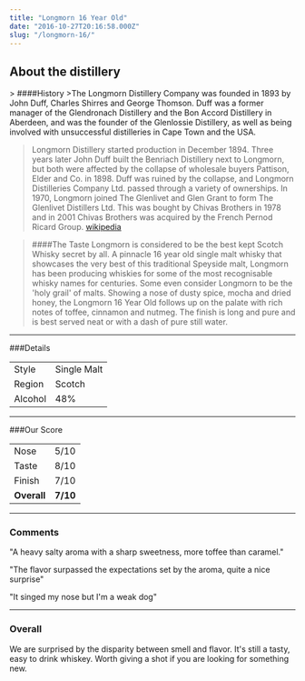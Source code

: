 ```yaml
---
title: "Longmorn 16 Year Old"
date: "2016-10-27T20:16:58.000Z"
slug: "/longmorn-16/"
---
```

<h2 class="center"> About the distillery</h2> 
> ####History
>The Longmorn Distillery Company was founded in 1893 by John Duff, Charles Shirres and George Thomson. Duff was a former manager of the Glendronach Distillery and the Bon Accord Distillery in Aberdeen, and was the founder of the Glenlossie Distillery, as well as being involved with unsuccessful distilleries in Cape Town and the USA.

>Longmorn Distillery started production in December 1894. Three years later John Duff built the Benriach Distillery next to Longmorn, but both were affected by the collapse of wholesale buyers Pattison, Elder and Co. in 1898. Duff was ruined by the collapse, and Longmorn Distilleries Company Ltd. passed through a variety of ownerships. In 1970, Longmorn joined The Glenlivet and Glen Grant to form The Glenlivet Distillers Ltd. This was bought by Chivas Brothers in 1978 and in 2001 Chivas Brothers was acquired by the French Pernod Ricard Group.
[wikipedia](https://en.wikipedia.org/wiki/Longmorn_distillery)


> ####The Taste
>Longmorn is considered to be the best kept Scotch Whisky secret by all. A pinnacle 16 year old single malt whisky that showcases the very best of this traditional Speyside malt, Longmorn has been producing whiskies for some of the most recognisable whisky names for centuries. Some even consider Longmorn to be the 'holy grail' of malts. Showing a nose of dusty spice, mocha and dried honey, the Longmorn 16 Year Old follows up on the palate with rich notes of toffee, cinnamon and nutmeg. The finish is long and pure and is best served neat or with a dash of pure still water.

---

###Details
<table>  
<tr>  
<td class="grey">Style</td><td>Single Malt</td>  
</tr>  
<tr>  
<td class="grey">Region</td><td>Scotch</td>  
</tr>  
<tr>  
<td class="grey">Alcohol</td><td>48%</td>  
</tr>  
</table>


---

###Our Score
<table class="score-table">  
<tr>  
<td class="grey">Nose</td><td>5/10</td>  
</tr>  
<tr>  
<td class="grey">Taste</td><td>8/10</td>  
</tr>  
<tr>  
<td class="grey">Finish</td><td>7/10</td>  
</tr>  
<tr>  
<td class="grey"><strong>Overall</strong></td><td><strong>7/10</strong></td>  
</tr>  
</table>

---

### Comments
"A heavy salty aroma with a sharp sweetness, more toffee than caramel."

"The flavor surpassed the expectations set by the aroma, quite a nice surprise"

"It singed my nose but I'm a weak dog"

---

### Overall
We are surprised by the disparity between smell and flavor. It's still a tasty, easy to drink whiskey. Worth giving a shot if you are looking for something new.


 <script type="application/ld+json">
        {
        "@context": "http://schema.org/",
        "@type": "Product",
        "name": "Longmorn 16 Year Old",
        "image": "http://i.imgur.com/oEM2hPJ.jpg?1",
        "description": "Longmorn is considered to be the best kept Scotch Whisky secret by all. A pinnacle 16 year old single malt whisky that showcases the very best of this traditional Speyside malt, Longmorn has been producing whiskies for some of the most recognisable whisky names for centuries. Some even consider Longmorn to be the 'holy grail' of malts. Showing a nose of dusty spice, mocha and dried honey, the Longmorn 16 Year Old follows up on the palate with rich notes of toffee, cinnamon and nutmeg. The finish is long and pure and is best served neat or with a dash of pure still water.",
        "brand": {
            "@type": "Thing",
            "name": "Longmorn"
        },
        "aggregateRating": {
            "@type": "AggregateRating",
            "ratingValue": "3.5",
            "reviewCount": "10"
        }
        }
    </script>
    
